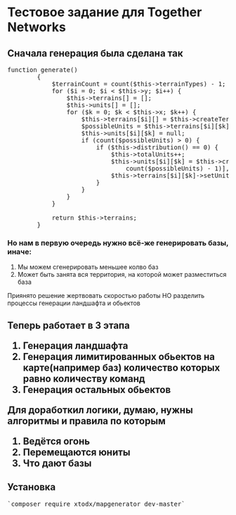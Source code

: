 <h1>Тестовое задание для Together Networks</h1>
<h2>Сначала генерация была сделана так</h2>

<pre>
function generate()
        {
            $terrainCount = count($this->terrainTypes) - 1;
            for ($i = 0; $i < $this->y; $i++) {
                $this->terrains[] = [];
                $this->units[] = [];
                for ($k = 0; $k < $this->x; $k++) {
                    $this->terrains[$i][] = $this->createTerrain($this->terrainTypes[rand(0, $terrainCount)], $k, $i);
                    $possibleUnits = $this->terrains[$i][$k]->getPossibleUnits();
                    $this->units[$i][$k] = null;
                    if (count($possibleUnits) > 0) {
                        if ($this->distribution() == 0) {
                            $this->totalUnits++;
                            $this->units[$i][$k] = $this->createUnit($possibleUnits[rand(0,
                                count($possibleUnits) - 1)], rand(0, $this->teams - 1));
                            $this->terrains[$i][$k]->setUnit($this->units[$i][$k]);
                        }
                    }
                }
            }

            return $this->terrains;
        }
</pre>

<h3>Но нам в первую очередь нужно всё-же генерировать базы, иначе:</h3>
<ol>
    <li>Мы можем сгенерировать меньшее колво баз</li>
    <li>Может быть занята вся территория, на которой может разместиться база</li>
</ol

<h2>Приянято решение жертвовать скоростью работы НО разделить процессы генерации ландшафта и обьектов<h2>

<b>Теперь работает в 3 этапа</b>
<ol>
    <li>Генерация ландшафта</li>
    <li>Генерация лимитированных обьектов на карте(например баз) количество которых равно количеству команд</li>
    <li>Генерация остальных обьектов</li>
</ol


Для доработкил логики, думаю, нужны алгоритмы и правила по которым
<ol>
    <li>Ведётся огонь</li>
    <li>Перемещаются юниты</li>
    <li>Что дают базы</li>
</ol>

<h2>Установка</h2>
<pre>
`composer require xtodx/mapgenerator dev-master`
</pre>